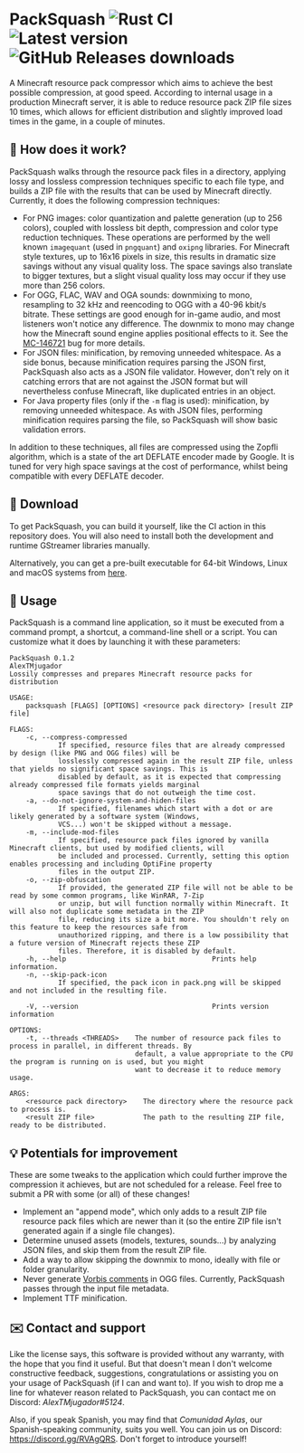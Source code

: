 # PackSquash ![Rust CI](https://github.com/ComunidadAylas/PackSquash/workflows/Rust%20CI/badge.svg) ![Latest version](https://img.shields.io/github/v/release/ComunidadAylas/PackSquash?label=Latest%20version) ![GitHub Releases downloads](https://img.shields.io/github/downloads/ComunidadAylas/PackSquash/latest/total?label=Downloads)
A Minecraft resource pack compressor which aims to achieve the best possible compression, at good speed. According to internal usage in a production Minecraft server, it is able to reduce resource pack ZIP file sizes 10 times, which allows for efficient distribution and slightly improved load times in the game, in a couple of minutes.

## 🔎 How does it work?
PackSquash walks through the resource pack files in a directory, applying lossy and lossless compression techniques specific to each file type, and builds a ZIP file with the results that can be used by Minecraft directly. Currently, it does the following compression techniques:

* For PNG images: color quantization and palette generation (up to 256 colors), coupled with lossless bit depth, compression and color type reduction techniques. These operations are performed by the well known `imagequant` (used in `pngquant`) and `oxipng` libraries. For Minecraft style textures, up to 16x16 pixels in size, this results in dramatic size savings without any visual quality loss. The space savings also translate to bigger textures, but a slight visual quality loss may occur if they use more than 256 colors.
* For OGG, FLAC, WAV and OGA sounds: downmixing to mono, resampling to 32 kHz and reencoding to OGG with a 40-96 kbit/s bitrate. These settings are good enough for in-game audio, and most listeners won't notice any difference. The downmix to mono may change how the Minecraft sound engine applies positional effects to it. See the [MC-146721](https://bugs.mojang.com/browse/MC-146721) bug for more details.
* For JSON files: minification, by removing unneeded whitespace. As a side bonus, because minification requires parsing the JSON first, PackSquash also acts as a JSON file validator. However, don't rely on it catching errors that are not against the JSON format but will nevertheless confuse Minecraft, like duplicated entries in an object.
* For Java property files (only if the `-m` flag is used): minification, by removing unneeded whitespace. As with JSON files, performing minification requires parsing the file, so PackSquash will show basic validation errors.

In addition to these techniques, all files are compressed using the Zopfli algorithm, which is a state of the art DEFLATE encoder made by Google. It is tuned for very high space savings at the cost of performance, whilst being compatible with every DEFLATE decoder.

## 🔗 Download
To get PackSquash, you can build it yourself, like the CI action in this repository does. You will also need to install both the development and runtime GStreamer libraries manually.

Alternatively, you can get a pre-built executable for 64-bit Windows, Linux and macOS systems from [here](https://github.com/ComunidadAylas/PackSquash/releases/latest).

## 📝 Usage
PackSquash is a command line application, so it must be executed from a command prompt, a shortcut, a command-line shell or a script. You can customize what it does by launching it with these parameters:

```
PackSquash 0.1.2
AlexTMjugador
Lossily compresses and prepares Minecraft resource packs for distribution

USAGE:
    packsquash [FLAGS] [OPTIONS] <resource pack directory> [result ZIP file]

FLAGS:
    -c, --compress-compressed
            If specified, resource files that are already compressed by design (like PNG and OGG files) will be
            losslessly compressed again in the result ZIP file, unless that yields no significant space savings. This is
            disabled by default, as it is expected that compressing already compressed file formats yields marginal
            space savings that do not outweigh the time cost.
    -a, --do-not-ignore-system-and-hiden-files
            If specified, filenames which start with a dot or are likely generated by a software system (Windows,
            VCS...) won't be skipped without a message.
    -m, --include-mod-files
            If specified, resource pack files ignored by vanilla Minecraft clients, but used by modified clients, will
            be included and processed. Currently, setting this option enables processing and including OptiFine property
            files in the output ZIP.
    -o, --zip-obfuscation
            If provided, the generated ZIP file will not be able to be read by some common programs, like WinRAR, 7-Zip
            or unzip, but will function normally within Minecraft. It will also not duplicate some metadata in the ZIP
            file, reducing its size a bit more. You shouldn't rely on this feature to keep the resources safe from
            unauthorized ripping, and there is a low possibility that a future version of Minecraft rejects these ZIP
            files. Therefore, it is disabled by default.
    -h, --help                                    Prints help information.
    -n, --skip-pack-icon
            If specified, the pack icon in pack.png will be skipped and not included in the resulting file.

    -V, --version                                 Prints version information

OPTIONS:
    -t, --threads <THREADS>    The number of resource pack files to process in parallel, in different threads. By
                               default, a value appropriate to the CPU the program is running on is used, but you might
                               want to decrease it to reduce memory usage.

ARGS:
    <resource pack directory>    The directory where the resource pack to process is.
    <result ZIP file>            The path to the resulting ZIP file, ready to be distributed.
```

## 💡 Potentials for improvement
These are some tweaks to the application which could further improve the compression it achieves, but are not scheduled for a release. Feel free to submit a PR with some (or all) of these changes!

* Implement an "append mode", which only adds to a result ZIP file resource pack files which are newer than it (so the entire ZIP file isn't generated again if a single file changes).
* Determine unused assets (models, textures, sounds...) by analyzing JSON files, and skip them from the result ZIP file.
* Add a way to allow skipping the downmix to mono, ideally with file or folder granularity.
* Never generate [Vorbis comments](https://en.wikipedia.org/wiki/Vorbis_comment) in OGG files. Currently, PackSquash passes through the input file metadata.
* Implement TTF minification.

## ✉️ Contact and support
Like the license says, this software is provided without any warranty, with the hope that you find it useful. But that doesn't mean I don't welcome constructive feedback, suggestions, congratulations or assisting you on your usage of PackSquash (if I can and want to). If you wish to drop me a line for whatever reason related to PackSquash, you can contact me on Discord: _AlexTMjugador#5124_.

Also, if you speak Spanish, you may find that _Comunidad Aylas_, our Spanish-speaking community, suits you well. You can join us on Discord: https://discord.gg/RVAgQRS. Don't forget to introduce yourself!
